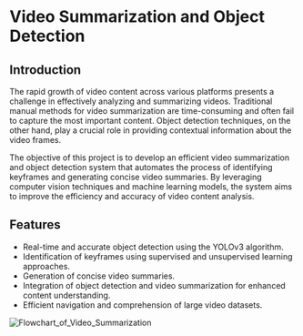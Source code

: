 # Video Summarization and Object Detection

## Introduction

The rapid growth of video content across various platforms presents a challenge in effectively analyzing and summarizing videos. Traditional manual methods for video summarization are time-consuming and often fail to capture the most important content. Object detection techniques, on the other hand, play a crucial role in providing contextual information about the video frames.

The objective of this project is to develop an efficient video summarization and object detection system that automates the process of identifying keyframes and generating concise video summaries. By leveraging computer vision techniques and machine learning models, the system aims to improve the efficiency and accuracy of video content analysis.

## Features

- Real-time and accurate object detection using the YOLOv3 algorithm.
- Identification of keyframes using supervised and unsupervised learning approaches.
- Generation of concise video summaries.
- Integration of object detection and video summarization for enhanced content understanding.
- Efficient navigation and comprehension of large video datasets.

![Flowchart_of_Video_Summarization](https://github.com/ersuheb/Video_Summarization_and_Object_Detection/assets/81223989/d5ade43f-69e1-444f-b669-cb65a1c46b2b)
